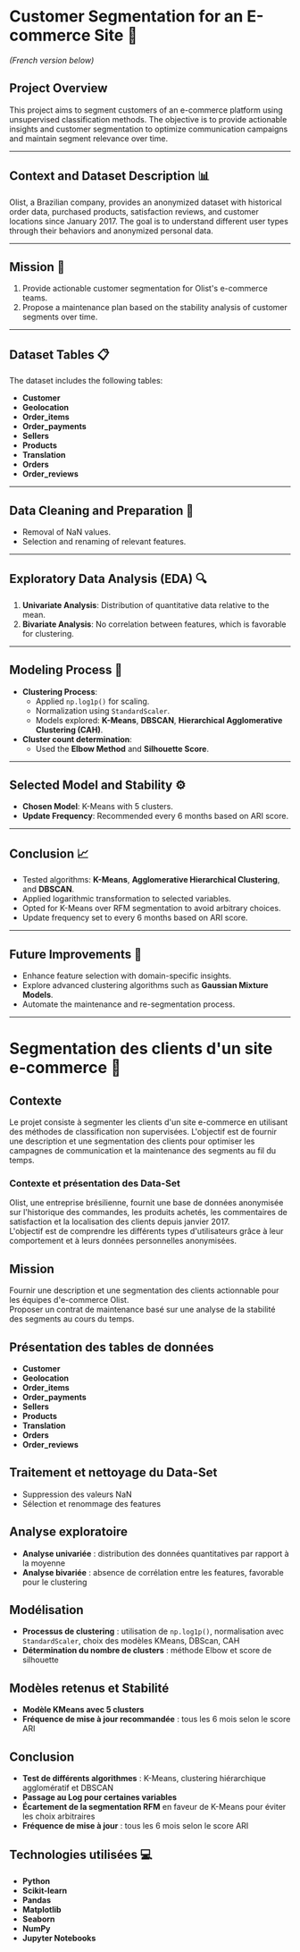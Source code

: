 # Customer Segmentation for an E-commerce Site 🛒  
*(French version below)*  

## Project Overview  
This project aims to segment customers of an e-commerce platform using unsupervised classification methods. The objective is to provide actionable insights and customer segmentation to optimize communication campaigns and maintain segment relevance over time.

---

## Context and Dataset Description 📊  
Olist, a Brazilian company, provides an anonymized dataset with historical order data, purchased products, satisfaction reviews, and customer locations since January 2017. The goal is to understand different user types through their behaviors and anonymized personal data.

---

## Mission 🎯  
1. Provide actionable customer segmentation for Olist's e-commerce teams.  
2. Propose a maintenance plan based on the stability analysis of customer segments over time.

---

## Dataset Tables 📋  
The dataset includes the following tables:  
- **Customer**  
- **Geolocation**  
- **Order_items**  
- **Order_payments**  
- **Sellers**  
- **Products**  
- **Translation**  
- **Orders**  
- **Order_reviews**

---

## Data Cleaning and Preparation 🧹  
- Removal of NaN values.  
- Selection and renaming of relevant features.

---

## Exploratory Data Analysis (EDA) 🔍  
1. **Univariate Analysis**: Distribution of quantitative data relative to the mean.  
2. **Bivariate Analysis**: No correlation between features, which is favorable for clustering.

---

## Modeling Process 🧠  
- **Clustering Process**:  
  - Applied `np.log1p()` for scaling.  
  - Normalization using `StandardScaler`.  
  - Models explored: **K-Means**, **DBSCAN**, **Hierarchical Agglomerative Clustering (CAH)**.  
- **Cluster count determination**:  
  - Used the **Elbow Method** and **Silhouette Score**.

---

## Selected Model and Stability ⚙️  
- **Chosen Model**: K-Means with 5 clusters.  
- **Update Frequency**: Recommended every 6 months based on ARI score.

---

## Conclusion 📈  
- Tested algorithms: **K-Means**, **Agglomerative Hierarchical Clustering**, and **DBSCAN**.  
- Applied logarithmic transformation to selected variables.  
- Opted for K-Means over RFM segmentation to avoid arbitrary choices.  
- Update frequency set to every 6 months based on ARI score.

---

## Future Improvements 🔮  
- Enhance feature selection with domain-specific insights.  
- Explore advanced clustering algorithms such as **Gaussian Mixture Models**.  
- Automate the maintenance and re-segmentation process.

---

# Segmentation des clients d'un site e-commerce 🛒  

## Contexte  

Le projet consiste à segmenter les clients d'un site e-commerce en utilisant des méthodes de classification non supervisées. L'objectif est de fournir une description et une segmentation des clients pour optimiser les campagnes de communication et la maintenance des segments au fil du temps.

### Contexte et présentation des Data-Set

Olist, une entreprise brésilienne, fournit une base de données anonymisée sur l'historique des commandes, les produits achetés, les commentaires de satisfaction et la localisation des clients depuis janvier 2017.  
L'objectif est de comprendre les différents types d'utilisateurs grâce à leur comportement et à leurs données personnelles anonymisées.

## Mission  

Fournir une description et une segmentation des clients actionnable pour les équipes d'e-commerce Olist.  
Proposer un contrat de maintenance basé sur une analyse de la stabilité des segments au cours du temps.

## Présentation des tables de données

- **Customer**  
- **Geolocation**  
- **Order_items**  
- **Order_payments**  
- **Sellers**  
- **Products**  
- **Translation**  
- **Orders**  
- **Order_reviews**

## Traitement et nettoyage du Data-Set

- Suppression des valeurs NaN  
- Sélection et renommage des features

## Analyse exploratoire

- **Analyse univariée** : distribution des données quantitatives par rapport à la moyenne  
- **Analyse bivariée** : absence de corrélation entre les features, favorable pour le clustering

## Modélisation

- **Processus de clustering** : utilisation de `np.log1p()`, normalisation avec `StandardScaler`, choix des modèles KMeans, DBScan, CAH  
- **Détermination du nombre de clusters** : méthode Elbow et score de silhouette

## Modèles retenus et Stabilité

- **Modèle KMeans avec 5 clusters**  
- **Fréquence de mise à jour recommandée** : tous les 6 mois selon le score ARI

## Conclusion

- **Test de différents algorithmes** : K-Means, clustering hiérarchique agglomératif et DBSCAN  
- **Passage au Log pour certaines variables**  
- **Écartement de la segmentation RFM** en faveur de K-Means pour éviter les choix arbitraires  
- **Fréquence de mise à jour** : tous les 6 mois selon le score ARI

## Technologies utilisées 💻

- **Python**  
- **Scikit-learn**  
- **Pandas**  
- **Matplotlib**  
- **Seaborn**  
- **NumPy**  
- **Jupyter Notebooks**
